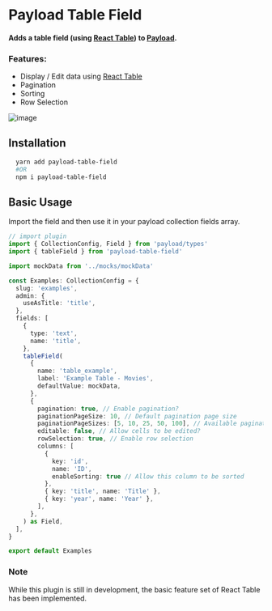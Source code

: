 # Payload Table Field
#### Adds a table field (using [React Table](https://tanstack.com/table/latest)) to [Payload](https://payloadcms.com/).

### Features:

- Display / Edit data using [React Table](https://tanstack.com/table/latest)
- Pagination
- Sorting
- Row Selection


![image](https://github.com/notchris/payload-table-field/blob/main/example.png?raw=true)


## Installation

```bash
  yarn add payload-table-field
  #OR
  npm i payload-table-field
```

## Basic Usage

Import the field and then use it in your payload collection fields array.

```ts
// import plugin
import { CollectionConfig, Field } from 'payload/types'
import { tableField } from 'payload-table-field'

import mockData from '../mocks/mockData'

const Examples: CollectionConfig = {
  slug: 'examples',
  admin: {
    useAsTitle: 'title',
  },
  fields: [
    {
      type: 'text',
      name: 'title',
    },
    tableField(
      {
        name: 'table_example',
        label: 'Example Table - Movies',
        defaultValue: mockData,
      },
      {
        pagination: true, // Enable pagination?
        paginationPageSize: 10, // Default pagination page size
        paginationPageSizes: [5, 10, 25, 50, 100], // Available pagination page sizes
        editable: false, // Allow cells to be edited?
        rowSelection: true, // Enable row selection
        columns: [
          {
            key: 'id',
            name: 'ID',
            enableSorting: true // Allow this column to be sorted
          },
          { key: 'title', name: 'Title' },
          { key: 'year', name: 'Year' },
        ],
      },
    ) as Field,
  ],
}

export default Examples
```

### Note

While this plugin is still in development, the basic feature set of React Table has been implemented.